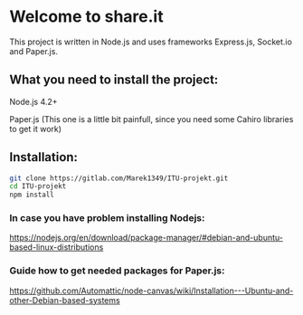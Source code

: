 Welcome to share.it
==================
This project is written in Node.js and uses frameworks Express.js, Socket.io and Paper.js.

What you need to install the project:
-------------------
Node.js 4.2+

Paper.js (This one is a little bit painfull, since you need some Cahiro libraries to get it work)

Installation:
-------------------
```bash
git clone https://gitlab.com/Marek1349/ITU-projekt.git
cd ITU-projekt
npm install
```

### In case you have problem installing Nodejs:
https://nodejs.org/en/download/package-manager/#debian-and-ubuntu-based-linux-distributions

### Guide how to get needed packages for Paper.js:
https://github.com/Automattic/node-canvas/wiki/Installation---Ubuntu-and-other-Debian-based-systems